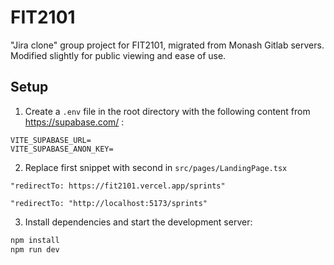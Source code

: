 # FIT2101

"Jira clone" group project for FIT2101, migrated from Monash Gitlab servers. Modified slightly for public viewing and ease of use.

## Setup

1. Create a `.env` file in the root directory with the following content from https://supabase.com/ :

```env
VITE_SUPABASE_URL=
VITE_SUPABASE_ANON_KEY=
```

2. Replace first snippet with second in `src/pages/LandingPage.tsx`

```
"redirectTo: https://fit2101.vercel.app/sprints"
```

```
"redirectTo: "http://localhost:5173/sprints"
```

3. Install dependencies and start the development server:

```sh
npm install
npm run dev
```
